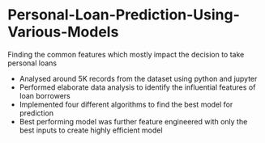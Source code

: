 # Personal-Loan-Prediction-Using-Various-Models
Finding the common features which mostly impact the decision to take personal loans

* Analysed around 5K records from the dataset using python and jupyter
* Performed elaborate data analysis to identify the influential features of loan borrowers
* Implemented four different algorithms to find the best model for prediction
* Best performing model was further feature engineered with only the best inputs to create highly efficient model
